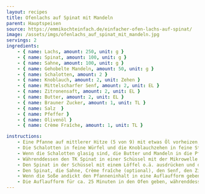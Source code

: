 ```yaml
---
layout: recipes
title: Ofenlachs auf Spinat mit Mandeln
parent: Hauptspeisen
source: https://emmikochteinfach.de/einfacher-ofen-lachs-auf-spinat/
image: /assets/imgs/ofenlachs_auf_spinat_mit_mandeln.jpg
servings: 2
ingredients:
    - { name: Lachs, amount: 250, unit: g }
    - { name: Spinat, amount: 100, unit: g }
    - { name: Sahne, amount: 100, unit: g }
    - { name: Gehobelte Mandeln, amount: 50, unit: g }
    - { name: Schalotten, amount: 2 }
    - { name: Knoblauch, amount: 2, unit: Zehen }
    - { name: Mittelscharfer Senf, amount: 2, unit: EL }
    - { name: Zitronensaft, amount: 2, unit: EL }
    - { name: Butter, amount: 2, unit: EL }
    - { name: Brauner Zucker, amount: 1, unit: TL }
    - { name: Salz  }
    - { name: Pfeffer }
    - { name: Olivenöl }
    - { name: Crème Fraîche, amount: 1, unit: TL }

instructions:
    - Eine Pfanne auf mittlerer Hitze (5 von 9) mit etwas Öl vorheizen, den Backofen auf 160°C Umluft vorheizen.
    - Die Schalotten in feine Würfel und die Knoblauchzehen in feine Streifen schneiden und in die Pfanne geben.
    - Wenn die Schalotten glasig sind, die Butter und Mandeln in die Pfanne geben.
    - Währenddessen den TK Spinat in einer Schüssel mit der Mikrowelle auf-/antauen (60-80 Sekunden bei 1000W).
    - Den Spinat in der Schüssel mit einem Löffel o.ä. ausdrücken und das überschüssige Wasser wegkippen.
    - Den Spinat, die Sahne, Crème fraîche (optional), den Senf, den Zitronensaft und den braunen Zucker in die Pfanne geben und vermischen. Mit Salz und Pfeffer würzen.
    - Wenn die Soße andickt den Pfanneninhalt in eine Auflaufform geben und den TK Lachs darauf legen. Die Oberseite vom Lachs mit etwas Öl bestreichen und salzen.
    - Die Auflaufform für ca. 25 Minuten in den Ofen geben, währenddessen eine Beilage zubereiten (Kartoffelpüree, Kroketten, Reis, ..). Fertig!
---
```

